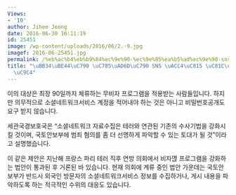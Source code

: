 ```yaml
---
Views:
- '10'
author: Jihee Jeong
date: 2016-06-30 16:11:19
id: 25451
image: /wp-content/uploads/2016/06/2.-9.jpg
imagef: 2016-06-25451.jpg
permalink: /%eb%ac%b4%eb%b9%84%ec%9e%90-%ec%9e%85%ea%b5%ad%ec%9e%90-sns-%ea%b3%84%ec%a0%95-%ec%a0%9c%ec%b6%9c-%ec%b6%94%ec%a7%84/
title: "\uBB34\uBE44\uC790 \uC785\uAD6D\uC790 SNS \uACC4\uC815 \uC81C\uCD9C \uCD94\
  \uC9C4"
---
```


이의 대상은 최장 90일까지 체류하는 무비자 프로그램을 적용받는 사람들입니다. 하지만 의무적으로 소셜네트워크서비스 계정을 적어내야 하는 것은 아니고 비밀번호공개도 요구 받지 않습니다.

세관국경보호국은 “소셜네트워크 자료수집은 테러와 연관된 기존의 수사기법을 강화시킬 것이며, 국토안보부에 범죄 혐의를 좀 더 선명하게 파악할 수 있는 토대가 될 것”이라고 설명했습니다.

이 같은 제안은 지난해 프랑스 파리 테러 직후 연방 의회에서 비자멵 프로그램을 강화하는 법안이 통과된 후 거론된 바 있습니다. 현재 의회에 계류 중인 법안 가운데는 국토안보부가 반드시 외국인 방문자의 소셜네트워크서비스 정보를 수집하거나, 게시 내용을 파악하도록 하는 적극적인 수위의 대응도 있습니다.